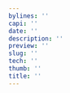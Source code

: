 ```yaml
---
bylines: ''
capi: ''
date: ''
description: ''
preview: ''
slug: ''
tech: ''
thumb: ''
title: ''
---
```

